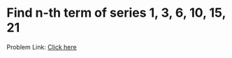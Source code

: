 # Find n-th term of series 1, 3, 6, 10, 15, 21

Problem Link: [Click here](https://www.geeksforgeeks.org/problems/find-n-th-term-of-series-1-3-6-10-15-215506/1?page=4&difficulty=School&sortBy=submissions)